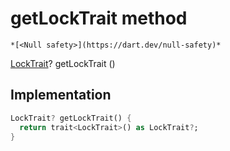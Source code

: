 


# getLockTrait method




    *[<Null safety>](https://dart.dev/null-safety)*




[LockTrait](https://yonomi.co/yonomi-sdk/LockTrait-class.html)? getLockTrait
()








## Implementation

```dart
LockTrait? getLockTrait() {
  return trait<LockTrait>() as LockTrait?;
}
```







